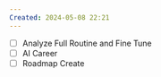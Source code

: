 ```yaml
---
Created: 2024-05-08 22:21
---
```

- [ ] Analyze Full Routine and Fine Tune  
- [ ] AI Career  
- [ ] Roadmap Create  
